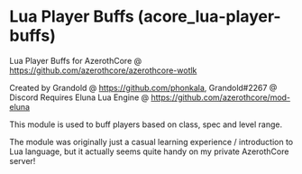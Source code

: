 # Lua Player Buffs (acore_lua-player-buffs)

Lua Player Buffs for AzerothCore @ https://github.com/azerothcore/azerothcore-wotlk

Created by Grandold @ https://github.com/phonkala, Grandold#2267 @ Discord
Requires Eluna Lua Engine @ https://github.com/azerothcore/mod-eluna

This module is used to buff players based on class, spec and level range.

The module was originally just a casual learning experience / introduction to
Lua language, but it actually seems quite handy on my private AzerothCore server!